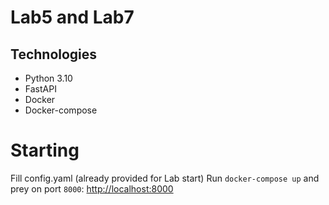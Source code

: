 # Lab5 and Lab7

## Technologies
- Python 3.10
- FastAPI
- Docker
- Docker-compose

# Starting
Fill config.yaml (already provided for Lab start)
Run `docker-compose up` and prey on port `8000`: [http://localhost:8000](http://localhost:8000)